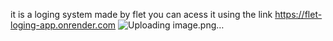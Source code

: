 it is a loging system made by flet 
you can acess it using the link https://flet-loging-app.onrender.com
![Uploading image.png…]()
